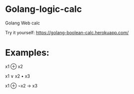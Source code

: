 # Golang-logic-calc
Golang Web calc

Try it yourself:
https://golang-boolean-calc.herokuapp.com/

# Examples:
  x1 ⊕ x2
  
  x1 ∨ x2 • x3
  
  x1 ⊕ ¬x2 → x3
